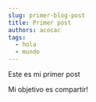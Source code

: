 ```yaml
---
slug: primer-blog-post
title: Primer post
authors: acocac
tags:
  - hola
  - mundo
---
```


Este es mi primer post

Mi objetivo es compartir!

<!--truncate-->